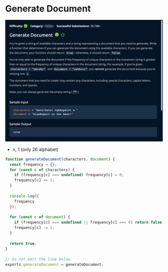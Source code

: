 # Generate Document

![](<../../../.gitbook/assets/Screenshot 2023-01-20 at 21.11.33.png>)

* n, 1 (only 26 alphabet)

```jsx
function generateDocument(characters, document) {
  const frequency = {};
  for (const c of characters) {
    if (frequency[c] === undefined) frequency[c] = 0;
    frequency[c] += 1;
  }

  console.log({
    frequency
  });

  for (const c of document) {
    if (frequency[c] === undefined || frequency[c] === 0) return false;
    frequency[c] -= 1;
  }
  
  return true;
}

// Do not edit the line below.
exports.generateDocument = generateDocument;
```
